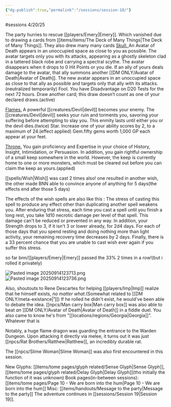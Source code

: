 ```yaml
---
{"dg-publish":true,"permalink":"/sessions/session-18/"}
---
```


#sessions 
4/20/25

The party hurries to rescue [[players/Emery\|Emery]]. Which vanished due to drawing a cards from [[items/items/The Deck of Many Things\|The Deck of Many Things]].
They also drew many many cards 
<u>Skull. </u>
An Avatar of Death appears in an unoccupied space as close to you as possible. The avatar targets only you with its attacks, appearing as a ghostly skeleton clad in a tattered black robe and carrying a spectral scythe. The avatar disappears when it drops to 0 Hit Points or you die. If an ally of yours deals damage to the avatar, that ally summons another [[DM ONLY/Avatar of Death\|Avatar of Death]]. The new avatar appears in an unoccupied space as close to that ally as possible and targets only that ally with its attacks.(neutralized temporarily) Fool. You have Disadvantage on D20 Tests for the next 72 hours. Draw another card; this draw doesn’t count as one of your declared draws.(active)

<u>Flames.</u>
A powerful [[creatures/Devil\|devil]] becomes your enemy. The [[creatures/Devil\|devil]] seeks your ruin and torments you, savoring your suffering before attempting to slay you. This enmity lasts until either you or the devil dies.(twice) Star. Increase one of your ability scores by 2, to a maximum of 24.(effect applied) Gem.fifty gems worth 1,000 GP each appear at your feet. 

<u>Throne.</u> 
You gain proficiency and Expertise in your choice of History, Insight, Intimidation, or Persuasion. In addition, you gain rightful ownership of a small keep somewhere in the world. However, the keep is currently home to one or more monsters, which must be cleared out before you can claim the keep as yours.(applied)

[[spells/Wish\|Wish]] was cast 2 times also! one resulted in another wish, the other made BNN able to convince anyone of anything for 5 days(the effects end after those 5 days)
    
The effects of the wish spells are also like this : The stress of casting this spell to produce any effect other than duplicating another spell weakens you. After enduring that stress, each time you cast a spell until you finish a long rest, you take 1d10 necrotic damage per level of that spell. This damage can't be reduced or prevented in any way. In addition, your Strength drops to 3, if it isn't 3 or lower already, for 2d4 days. For each of those days that you spend resting and doing nothing more than light activity, your remaining recovery time decreases by 2 days. Finally, there is a 33 percent chance that you are unable to cast wish ever again if you suffer this stress.
    
so far bnn/[[players/Emery\|Emery]] passed the 33% 2 times in a row!(but i rolled it privately)

![Pasted image 20250914123713.png](/img/user/sessions/image%20files/Pasted%20image%2020250914123713.png)
![Pasted image 20250914123736.png](/img/user/sessions/image%20files/Pasted%20image%2020250914123736.png)

Also, shoutouts to Rene Descartes for helping [[players/Imp\|Imp]] realize that he himself exists, _no matter what_.(Somewhat related to [[DM ONLY/meta-existance\|¹]])
If he rolled he didn't exist, he would've been able to debate the idea.
[[npcs/Man carry box\|Man carry box]] was also able to beat _an_ [[DM ONLY/Avatar of Death\|Avatar of Death]] in a fiddle duel.
You also came to know he's from "[[locations/regions/Georgia\|Georgia]]". Whatever that is

Notably, a huge flame dragon was guarding the entrance to the Warden Dungeon. Upon attacking it directly via melee, it turns out it was just [[npcs/Rat Brothers/Ratthew\|Ratthew]], an incredibly durable rat.

The [[npcs/Slime Woman\|Slime Woman]] was also first encountered in this session.

New Glyphs: [[items/tome pages/glyph related/Sense Glyph\|Sense Glyph]], [[items/tome pages/glyph related/Delay Glyph\|Delay Glyph]](tho initially the function of it was unknown)
Book pages(in-between sessions): [[items/tome pages/Page 10 - We are born into the hum\|Page 10 - We are born into the hum]]
Misc: [[items/handouts/Message to the party\|Message to the party]]
The adventure continues in [[sessions/Session 19\|Session 19]].